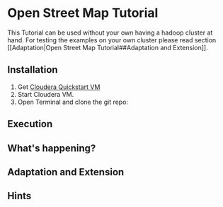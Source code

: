 # Open Street Map Tutorial

This Tutorial can be used without your own having a hadoop cluster at hand. For testing the examples on your own cluster please read section [[Adaptation|Open Street Map Tutorial##Adaptation and Extension]].

## Installation
1. Get [Cloudera Quickstart VM](http://www.cloudera.com/content/cloudera/en/documentation/core/latest/topics/cloudera_quickstart_vm.html)
2. Start Cloudera VM.
3. Open Terminal and clone the git repo:

## Execution

## What's happening?

## Adaptation and Extension

## Hints

